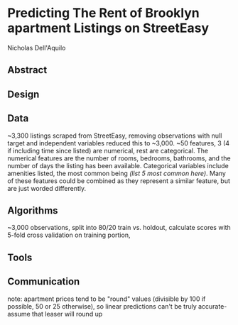 # Predicting The Rent of Brooklyn apartment Listings on StreetEasy
Nicholas Dell'Aquilo

## Abstract

## Design

## Data

~3,300 listings scraped from StreetEasy, removing observations with null target and independent variables reduced this to ~3,000. ~50 features, 3 (4 if including time since listed) are numerical, rest are categorical. The numerical features are the number of rooms, bedrooms, bathrooms, and the number of days the listing has been available. Categorical variables include amenities listed, the most common being *(list 5 most common here)*. Many of these features could be combined as they represent a similar feature, but are just worded differently.

## Algorithms

~3,000 observations, split into 80/20 train vs. holdout, calculate scores with 5-fold cross validation on training portion, 

## Tools

## Communication





note: apartment prices tend to be "round" values (divisible by 100 if possible, 50 or 25 otherwise), so linear predictions can't be truly accurate- assume that leaser will round up
